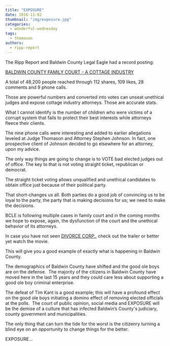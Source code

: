 ```yaml
---
title: "EXPOSURE"
date: 2016-11-02
thumbnail: "img/exposure.jpg"
categories: 
  - wonderful-wednesday
tags: 
  - thomason
authors: 
  - ripp-report
---
```


The Ripp Report and Baldwin County Legal Eagle had a record posting:

[BALDWIN COUNTY FAMILY COURT - A COTTAGE INDUSTRY](https://rippreport.com/baldwin-county-family-court-a-cottage-industry/)

A total of 48,200 people reached through 112 shares, 109 likes, 28 comments and 9 phone calls.

Those are powerful numbers and converted into votes can unseat unethical judges and expose cottage industry attorneys. Those are accurate stats.

What I cannot identify is the number of children who were victims of a corrupt system that fails to protect their best interests while attorneys fleece their clients.

The nine phone calls were interesting and added to earlier allegations leveled at Judge Thomason and Attorney Stephen Johnson. In fact, one prospective client of Johnson decided to go elsewhere for an attorney, upon my advice.

The only way things are going to change is to VOTE bad elected judges out of office. The key to that is not voting straight ticket, republican or democrat.

The straight ticket voting allows unqualified and unethical candidates to obtain office just because of their political party.

That short-changes us all. Both parties do a good job of convincing us to be loyal to the party, the party that is making decisions for us; we need to make the decisions.

BCLE is following multiple cases in family court and in the coming months we hope to expose, again, the dysfunction of the court and the unethical behavior of its attorneys.

In case you have not seen [DIVORCE CORP.](http://www.divorcecorp.com), check out the trailer or better yet watch the movie.

This will give you a good example of exactly what is happening in Baldwin County.

The demographics of Baldwin County have shifted and the good ole boys are on the defense.  The majority of the citizens in Baldwin County have moved here in the last 15 years and they could care less about supporting a good ole boy criminal enterprise.

The defeat of Tim Kant is a good example; this will have a profound effect on the good ole boys initiating a domino effect of removing elected officials at the polls.  The court of public opinion, social media and EXPOSURE will be the demise of a culture that has infected Baldwin’s County's judiciary, county government and municipalities.

The only thing that can turn the tide for the worst is the citizenry turning a blind eye on an opportunity to change things for the better.

EXPOSURE...
